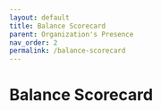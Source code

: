 ```yaml
---
layout: default
title: Balance Scorecard
parent: Organization's Presence
nav_order: 2
permalink: /balance-scorecard
---
```


# Balance Scorecard
